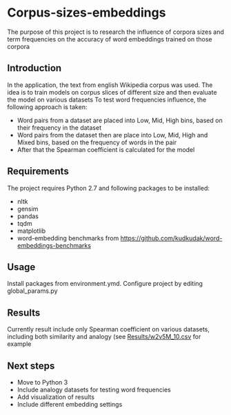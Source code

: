 # Corpus-sizes-embeddings
The purpose of this project is to research the influence of corpora sizes and 
term frequencies on the accuracy of word embeddings trained on those corpora

## Introduction
In the application, the text from english Wikipedia corpus was used. 
The idea is to train models on corpus slices of different size and then evaluate the model on various datasets
To test word frequencies influence, the following approach is taken:
* Word pairs from a dataset are placed into Low, Mid, High bins, based on their frequency in the dataset
* Word pairs from the dataset then are place into Low, Mid, High and Mixed bins, based on the frequency of words in the pair
* After that the Spearman coefficient is calculated for the model

## Requirements
The project requires Python 2.7 and following packages to be installed:
* nltk
* gensim
* pandas
* tqdm
* matplotlib
* word-embedding benchmarks from https://github.com/kudkudak/word-embeddings-benchmarks

## Usage
Install packages from environment.ymd.
Configure project by editing global_params.py

## Results
Currently result include only Spearman coefficient on various datasets, including both similarity and analogy (see [Results/w2v5M_10.csv](Results/w2v5M_10.csv) for example

## Next steps
* Move to Python 3
* Include analogy datasets for testing word frequencies
* Add visualization of results
* Include different embedding settings
